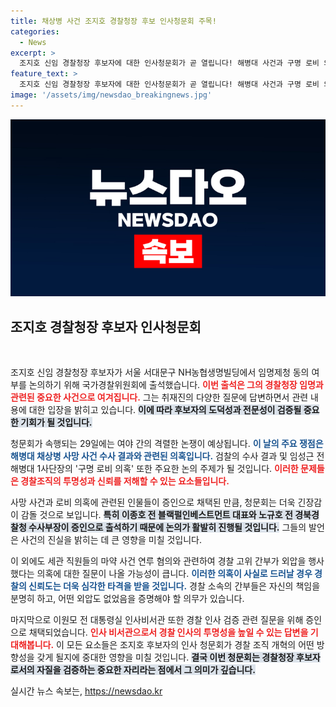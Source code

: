 ```yaml
---
title: 채상병 사건 조지호 경찰청장 후보 인사청문회 주목!
categories:
  - News
excerpt: >
  조지호 신임 경찰청장 후보자에 대한 인사청문회가 곧 열립니다! 해병대 사건과 구명 로비 의혹을 둘러싸고 여야의 치열한 공방이 예고된 가운데, 핵심 인물들이 증인으로 출석합니다. 어떤 진실이 밝혀질지 기대해 보세요!
feature_text: >
  조지호 신임 경찰청장 후보자에 대한 인사청문회가 곧 열립니다! 해병대 사건과 구명 로비 의혹을 둘러싸고 여야의 치열한 공방이 예고된 가운데, 핵심 인물들이 증인으로 출석합니다. 어떤 진실이 밝혀질지 기대해 보세요!
image: '/assets/img/newsdao_breakingnews.jpg'
---
```


<p><img src="/assets/img/newsdao_breakingnews.jpg" alt="cryptoinkorea 속보" /></p>

<h2 data-ke-size="size26">조지호 경찰청장 후보자 인사청문회</h2>

<p data-ke-size="size16">&nbsp;</p>

<p>조지호 신임 경찰청장 후보자가 서울 서대문구 NH농협생명빌딩에서 임명제청 동의 여부를 논의하기 위해 국가경찰위원회에 출석했습니다. <b><span style="color: #ee2323;">이번 출석은 그의 경찰청장 임명과 관련된 중요한 사건으로 여겨집니다.</span></b> 그는 취재진의 다양한 질문에 답변하면서 관련 내용에 대한 입장을 밝히고 있습니다. <b><span style="background-color: #21538527;">이에 따라 후보자의 도덕성과 전문성이 검증될 중요한 기회가 될 것입니다.</span></b> </p>

<p>청문회가 속행되는 29일에는 여야 간의 격렬한 논쟁이 예상됩니다. <b><span style="color: #1a5490;">이 날의 주요 쟁점은 해병대 채상병 사망 사건 수사 결과와 관련된 의혹입니다.</span></b> 검찰의 수사 결과 및 임성근 전 해병대 1사단장의 '구명 로비 의혹' 또한 주요한 논의 주제가 될 것입니다. <b><span style="color: #ee2323;">이러한 문제들은 경찰조직의 투명성과 신뢰를 저해할 수 있는 요소들입니다.</span></b></p>

<p>사망 사건과 로비 의혹에 관련된 인물들이 증인으로 채택된 만큼, 청문회는 더욱 긴장감이 감돌 것으로 보입니다. <b><span style="background-color: #21538527;">특히 이종호 전 블랙펄인베스트먼트 대표와 노규호 전 경북경찰청 수사부장이 증인으로 출석하기 때문에 논의가 활발히 진행될 것입니다.</span></b> 그들의 발언은 사건의 진실을 밝히는 데 큰 영향을 미칠 것입니다.</p>

<p>이 외에도 세관 직원들의 마약 사건 연루 혐의와 관련하여 경찰 고위 간부가 외압을 행사했다는 의혹에 대한 질문이 나올 가능성이 큽니다. <b><span style="color: #1a5490;">이러한 의혹이 사실로 드러날 경우 경찰의 신뢰도는 더욱 심각한 타격을 받을 것입니다.</span></b> 경찰 소속의 간부들은 자신의 책임을 분명히 하고, 어떤 외압도 없었음을 증명해야 할 의무가 있습니다.</p>

<p>마지막으로 이원모 전 대통령실 인사비서관 또한 경찰 인사 검증 관련 질문을 위해 증인으로 채택되었습니다. <b><span style="color: #ee2323;">인사 비서관으로서 경찰 인사의 투명성을 높일 수 있는 답변을 기대해봅니다.</span></b> 이 모든 요소들은 조지호 후보자의 인사 청문회가 경찰 조직 개혁의 어떤 방향성을 갖게 될지에 중대한 영향을 미칠 것입니다. <b><span style="background-color: #21538527;">결국 이번 청문회는 경찰청장 후보자로서의 자질을 검증하는 중요한 자리라는 점에서 그 의미가 깊습니다.</span></b></p>
실시간 뉴스 속보는, <a href="https://newsdao.kr" rel="dofollow">https://newsdao.kr</a>


